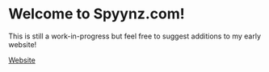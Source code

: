 # Welcome to Spyynz.com!
This is still a work-in-progress but feel free to suggest additions to my early website!
<p><a href="spyynz.github.io/Spyynz/Website"">Website</a></p>
